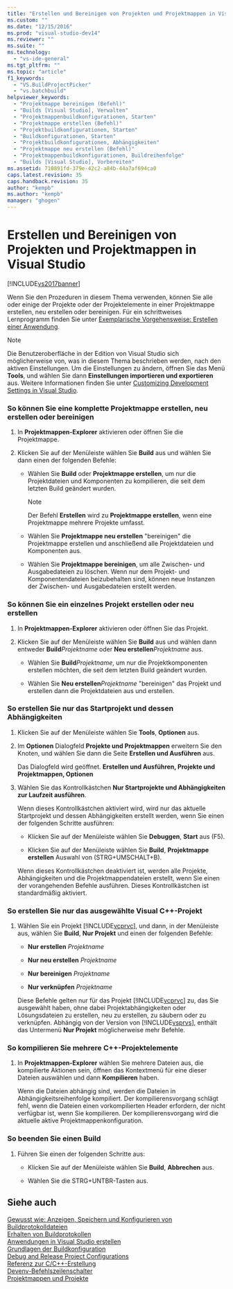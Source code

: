 ```yaml
---
title: "Erstellen und Bereinigen von Projekten und Projektmappen in Visual Studio | Microsoft Docs"
ms.custom: ""
ms.date: "12/15/2016"
ms.prod: "visual-studio-dev14"
ms.reviewer: ""
ms.suite: ""
ms.technology: 
  - "vs-ide-general"
ms.tgt_pltfrm: ""
ms.topic: "article"
f1_keywords: 
  - "VS.BuildProjectPicker"
  - "vs.batchbuild"
helpviewer_keywords: 
  - "Projektmappe bereinigen (Befehl)"
  - "Builds [Visual Studio], Verwalten"
  - "Projektmappenbuildkonfigurationen, Starten"
  - "Projektmappe erstellen (Befehl)"
  - "Projektbuildkonfigurationen, Starten"
  - "Buildkonfigurationen, Starten"
  - "Projektbuildkonfigurationen, Abhängigkeiten"
  - "Projektmappe neu erstellen (Befehl)"
  - "Projektmappenbuildkonfigurationen, Buildreihenfolge"
  - "Builds [Visual Studio], Vorbereiten"
ms.assetid: 710891fd-379e-42c2-a84b-44a7af694ca0
caps.latest.revision: 35
caps.handback.revision: 35
author: "kempb"
ms.author: "kempb"
manager: "ghogen"
---
```

# Erstellen und Bereinigen von Projekten und Projektmappen in Visual Studio
[!INCLUDE[vs2017banner](../code-quality/includes/vs2017banner.md)]

Wenn Sie den Prozeduren in diesem Thema verwenden, können Sie alle oder einige der Projekte oder der Projektelemente in einer Projektmappe erstellen, neu erstellen oder bereinigen.  Für ein schrittweises Lernprogramm finden Sie unter [Exemplarische Vorgehensweise: Erstellen einer Anwendung](../ide/walkthrough-building-an-application.md).  
  
> [!NOTE]
>  Die Benutzeroberfläche in der Edition von Visual Studio sich möglicherweise von, was in diesem Thema beschrieben werden, nach den aktiven Einstellungen.  Um die Einstellungen zu ändern, öffnen Sie das Menü **Tools**, und wählen Sie dann **Einstellungen importieren und exportieren** aus.  Weitere Informationen finden Sie unter [Customizing Development Settings in Visual Studio](http://msdn.microsoft.com/de-de/22c4debb-4e31-47a8-8f19-16f328d7dcd3).  
  
### So können Sie eine komplette Projektmappe erstellen, neu erstellen oder bereinigen  
  
1.  In **Projektmappen\-Explorer** aktivieren oder öffnen Sie die Projektmappe.  
  
2.  Klicken Sie auf der Menüleiste wählen Sie **Build** aus und wählen Sie dann einen der folgenden Befehle:  
  
    -   Wählen Sie **Build** oder **Projektmappe erstellen**, um nur die Projektdateien und Komponenten zu kompilieren, die seit dem letzten Build geändert wurden.  
  
        > [!NOTE]
        >  Der Befehl **Erstellen** wird zu **Projektmappe erstellen**, wenn eine Projektmappe mehrere Projekte umfasst.  
  
    -   Wählen Sie **Projektmappe neu erstellen** "bereinigen" die Projektmappe erstellen und anschließend alle Projektdateien und Komponenten aus.  
  
    -   Wählen Sie **Projektmappe bereinigen**, um alle Zwischen\- und Ausgabedateien zu löschen.  Wenn nur dem Projekt\- und Komponentendateien beizubehalten sind, können neue Instanzen der Zwischen\- und Ausgabedateien erstellt werden.  
  
### So können Sie ein einzelnes Projekt erstellen oder neu erstellen  
  
1.  In **Projektmappen\-Explorer** aktivieren oder öffnen Sie das Projekt.  
  
2.  Klicken Sie auf der Menüleiste wählen Sie **Build** aus und wählen dann entweder **Build***Projektname* oder **Neu erstellen***Projektname* aus.  
  
    -   Wählen Sie **Build***Projektname*, um nur die Projektkomponenten erstellen möchten, die seit dem letzten Build geändert wurden.  
  
    -   Wählen Sie **Neu erstellen***Projektname* "bereinigen" das Projekt und erstellen dann die Projektdateien aus und erstellen.  
  
### So erstellen Sie nur das Startprojekt und dessen Abhängigkeiten  
  
1.  Klicken Sie auf der Menüleiste wählen Sie **Tools**, **Optionen** aus.  
  
2.  Im **Optionen** Dialogfeld **Projekte und Projektmappen** erweitern Sie den Knoten, und wählen Sie dann die Seite **Erstellen und Ausführen** aus.  
  
     Das Dialogfeld wird geöffnet. **Erstellen und Ausführen, Projekte und Projektmappen, Optionen**  
  
3.  Wählen Sie das Kontrollkästchen **Nur Startprojekte und Abhängigkeiten zur Laufzeit ausführen**.  
  
     Wenn dieses Kontrollkästchen aktiviert wird, wird nur das aktuelle Startprojekt und dessen Abhängigkeiten erstellt werden, wenn Sie einen der folgenden Schritte ausführen:  
  
    -   Klicken Sie auf der Menüleiste wählen Sie **Debuggen**, **Start** aus \(F5\).  
  
    -   Klicken Sie auf der Menüleiste wählen Sie **Build**, **Projektmappe erstellen** Auswahl von \(STRG\+UMSCHALT\+B\).  
  
     Wenn dieses Kontrollkästchen deaktiviert ist, werden alle Projekte, Abhängigkeiten und die Projektmappendateien erstellt, wenn Sie einen der vorangehenden Befehle ausführen.  Dieses Kontrollkästchen ist standardmäßig aktiviert.  
  
### So erstellen Sie nur das ausgewählte Visual C\+\+\-Projekt  
  
1.  Wählen Sie ein Projekt [!INCLUDE[vcprvc](../code-quality/includes/vcprvc_md.md)], und dann, in der Menüleiste aus, wählen Sie **Build**, **Nur Projekt** und einen der folgenden Befehle:  
  
    -   **Nur erstellen** *Projektname*  
  
    -   **Nur neu erstellen** *Projektname*  
  
    -   **Nur bereinigen** *Projektname*  
  
    -   **Nur verknüpfen** *Projektname*  
  
     Diese Befehle gelten nur für das Projekt [!INCLUDE[vcprvc](../code-quality/includes/vcprvc_md.md)] zu, das Sie ausgewählt haben, ohne dabei Projektabhängigkeiten oder Lösungsdateien zu erstellen, neu zu erstellen, zu säubern oder zu verknüpfen.  Abhängig von der Version von [!INCLUDE[vsprvs](../code-quality/includes/vsprvs_md.md)], enthält das Untermenü **Nur Projekt** möglicherweise mehr Befehle.  
  
### So kompilieren Sie mehrere C\+\+\-Projektelemente  
  
1.  In **Projektmappen\-Explorer** wählen Sie mehrere Dateien aus, die kompilierte Aktionen sein, öffnen das Kontextmenü für eine dieser Dateien auswählen und dann **Kompilieren** haben.  
  
     Wenn die Dateien abhängig sind, werden die Dateien in Abhängigkeitsreihenfolge kompiliert.  Der kompilierensvorgang schlägt fehl, wenn die Dateien einen vorkompilierten Header erfordern, der nicht verfügbar ist, wenn Sie kompilieren.  Der kompilierensvorgang wird die aktuelle aktive Projektmappenkonfiguration.  
  
### So beenden Sie einen Build  
  
1.  Führen Sie einen der folgenden Schritte aus:  
  
    -   Klicken Sie auf der Menüleiste wählen Sie **Build**, **Abbrechen** aus.  
  
    -   Wählen Sie die STRG\+UNTBR\-Tasten aus.  
  
## Siehe auch  
 [Gewusst wie: Anzeigen, Speichern und Konfigurieren von Buildprotokolldateien](../ide/how-to-view-save-and-configure-build-log-files.md)   
 [Erhalten von Buildprotokollen](../msbuild/obtaining-build-logs-with-msbuild.md)   
 [Anwendungen in Visual Studio erstellen](../ide/compiling-and-building-in-visual-studio.md)   
 [Grundlagen der Buildkonfiguration](../ide/understanding-build-configurations.md)   
 [Debug and Release Project Configurations](http://msdn.microsoft.com/de-de/0440b300-0614-4511-901a-105b771b236e)   
 [Referenz zur C\/C\+\+\-Erstellung](/visual-cpp/build/reference/c-cpp-building-reference)   
 [Devenv\-Befehlszeilenschalter](../ide/reference/devenv-command-line-switches.md)   
 [Projektmappen und Projekte](../ide/solutions-and-projects-in-visual-studio.md)